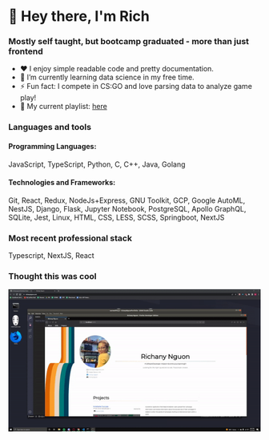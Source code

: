 # 👋 Hey there, I'm Rich 

### Mostly self taught, but bootcamp graduated - more than just frontend
- ❤️ I enjoy simple readable code and pretty documentation.
- 🌱 I’m currently learning data science in my free time.
- ⚡ Fun fact: I compete in CS:GO and love parsing data to analyze game play!
- 🎵 My current playlist: [here](https://open.spotify.com/playlist/3hKF5C1QM943NRs47wgZCz?si=6839f37923c143d1)

### Languages and tools
#### Programming Languages: 
JavaScript, TypeScript, Python, C, C++, Java, Golang
#### Technologies and Frameworks: 
Git, React, Redux, NodeJs+Express, GNU Toolkit, GCP, Google AutoML, NestJS, Django, Flask, Jupyter Notebook, PostgreSQL, Apollo GraphQL, SQLite, Jest, Linux, HTML, CSS, LESS, SCSS, Springboot, NextJS

### Most recent professional stack
Typescript, NextJS, React

### Thought this was cool
![Gif of old porfolio website](./portfolio.gif)
